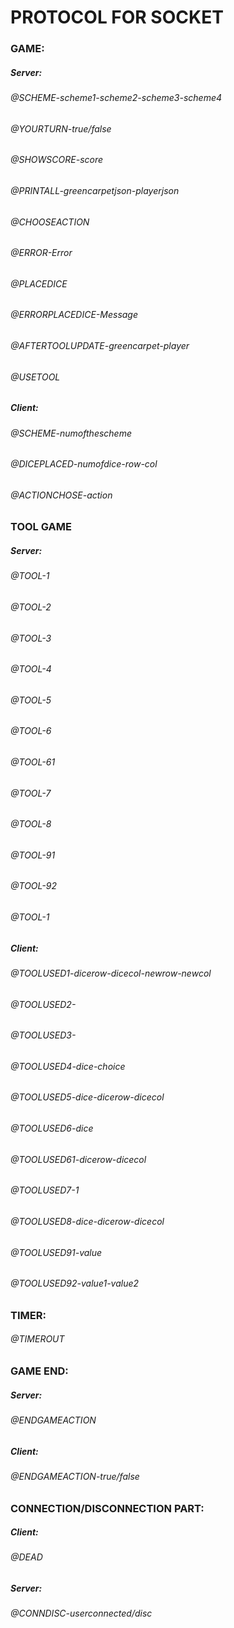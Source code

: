 # PROTOCOL FOR SOCKET

### GAME:
##### Server:
###### @SCHEME-scheme1-scheme2-scheme3-scheme4
###### @YOURTURN-true/false
###### @SHOWSCORE-score
###### @PRINTALL-greencarpetjson-playerjson
###### @CHOOSEACTION
###### @ERROR-Error
###### @PLACEDICE
###### @ERRORPLACEDICE-Message
###### @AFTERTOOLUPDATE-greencarpet-player
###### @USETOOL
##### Client:
###### @SCHEME-numofthescheme
###### @DICEPLACED-numofdice-row-col
###### @ACTIONCHOSE-action


### TOOL GAME
##### Server:
###### @TOOL-1
###### @TOOL-2
###### @TOOL-3
###### @TOOL-4
###### @TOOL-5
###### @TOOL-6
###### @TOOL-61
###### @TOOL-7
###### @TOOL-8
###### @TOOL-91
###### @TOOL-92
###### @TOOL-1
##### Client:
###### @TOOLUSED1-dicerow-dicecol-newrow-newcol
###### @TOOLUSED2-
###### @TOOLUSED3-
###### @TOOLUSED4-dice-choice
###### @TOOLUSED5-dice-dicerow-dicecol
###### @TOOLUSED6-dice
###### @TOOLUSED61-dicerow-dicecol
###### @TOOLUSED7-1
###### @TOOLUSED8-dice-dicerow-dicecol
###### @TOOLUSED91-value
###### @TOOLUSED92-value1-value2



### TIMER:
###### @TIMEROUT


### GAME END:
##### Server:
###### @ENDGAMEACTION
##### Client:
###### @ENDGAMEACTION-true/false



### CONNECTION/DISCONNECTION PART:
##### Client:
###### @DEAD
##### Server:
###### @CONNDISC-userconnected/disc









